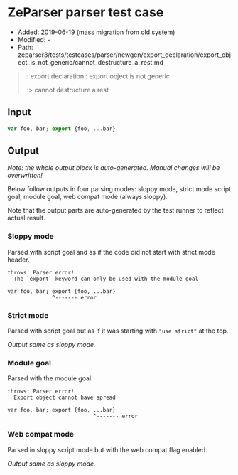 # ZeParser parser test case

- Added: 2019-06-19 (mass migration from old system)
- Modified: -
- Path: zeparser3/tests/testcases/parser/newgen/export_declaration/export_object_is_not_generic/cannot_destructure_a_rest.md

> :: export declaration : export object is not generic
>
> ::> cannot destructure a rest

## Input

`````js
var foo, bar; export {foo, ...bar}
`````

## Output

_Note: the whole output block is auto-generated. Manual changes will be overwritten!_

Below follow outputs in four parsing modes: sloppy mode, strict mode script goal, module goal, web compat mode (always sloppy).

Note that the output parts are auto-generated by the test runner to reflect actual result.

### Sloppy mode

Parsed with script goal and as if the code did not start with strict mode header.

`````
throws: Parser error!
  The `export` keyword can only be used with the module goal

var foo, bar; export {foo, ...bar}
              ^------- error
`````

### Strict mode

Parsed with script goal but as if it was starting with `"use strict"` at the top.

_Output same as sloppy mode._

### Module goal

Parsed with the module goal.

`````
throws: Parser error!
  Export object cannot have spread

var foo, bar; export {foo, ...bar}
                           ^------- error
`````


### Web compat mode

Parsed in sloppy script mode but with the web compat flag enabled.

_Output same as sloppy mode._

